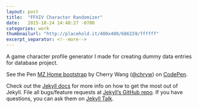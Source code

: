 ```yaml
---
layout: post
title:  "FFXIV Character Randomizer"
date:   2015-10-24 14:48:27 -0700
categories: work
thumbnailurl: "http://placehold.it/400x400/686159/ffffff"
excerpt_separator: <!--more-->
---
```

<p>A game character profile generator I made for creating dummy data entries for database project.</p>

<!--more-->
<p data-height="400" data-theme-id="17237" data-slug-hash="vLVyKV" data-default-tab="result" data-user="chryw" class="codepen">See the Pen <a href="http://codepen.io/chryw/pen/vLVyKV/">MZ Home bootstrap</a> by Cherry Wang (<a href="http://codepen.io/chryw">@chryw</a>) on <a href="http://codepen.io">CodePen</a>.</p>
<script async src="//assets.codepen.io/assets/embed/ei.js"></script>

Check out the [Jekyll docs][jekyll-docs] for more info on how to get the most out of Jekyll. File all bugs/feature requests at [Jekyll’s GitHub repo][jekyll-gh]. If you have questions, you can ask them on [Jekyll Talk][jekyll-talk].

[jekyll-docs]: http://jekyllrb.com/docs/home
[jekyll-gh]:   https://github.com/jekyll/jekyll
[jekyll-talk]: https://talk.jekyllrb.com/
